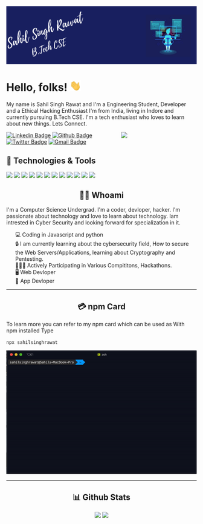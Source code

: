 <img src='https://raw.githubusercontent.com/sahil-rawat/sahil-rawat/master/src/header.png?token=AMW6YFWS5RJ3YITV26VLNK27INZCO'>

# Hello, folks! <img src="https://raw.githubusercontent.com/sahil-rawat/sahil-rawat/master/src/wave.gif?token=AMW6YFXNWQ3LPDZVQCHEZ7S7INZGW" width="30px">

My name is Sahil Singh Rawat and I'm a Engineering Student, Developer and a Ethical Hacking Enthusiast I'm from India, living in Indore and currently pursuing B.Tech CSE.
I'm a tech enthusiast who loves to learn about new things.
Lets Connect.

<img align='right' src='https://media.giphy.com/media/bcKmIWkUMCjVm/giphy.gif' width='200"'>

[![Linkedin Badge](https://img.shields.io/badge/-SahilISinghRawat-blue?style=flat-square&logo=Linkedin&logoColor=white&link=https://www.linkedin.com/in/sahil-singh-rawat/)](https://www.linkedin.com/in/sahil-singh-rawat/)
[![Github Badge](https://img.shields.io/badge/-SahilSinghRawat-grey?style=flat-square&logo=Github&logoColor=white&link=https://github.com/sahil-rawat/)](https://github.com/sahil-rawat)
[![Twitter Badge](https://img.shields.io/badge/-SahilSinghRawat-blue?style=flat-square&logo=Twitter&logoColor=white&link=https://twitter.com/sahil_s_rawat)](https://twitter.com/sahil_s_rawat)
[![Gmail Badge](https://img.shields.io/badge/-sahilsinghrawat1405@gmail.com-d14836?style=flat-square&logo=Gmail&logoColor=white&link=mailto:sahilsinghrawat1405@gmail.com)](mailto:sahilsinghrawat1405@gmail.com)

## 🔧 Technologies & Tools
![](https://img.shields.io/badge/OS-MacOS-informational?style=flat&logo=apple&logoColor=white&color=2bbc8a)
![](https://img.shields.io/badge/OS-KaliLinux-informational?style=flat&logo=linux&logoColor=white&color=2bbc8a)
![](https://img.shields.io/badge/Editor-VisualStudio-informational?style=flat&logo=visual-studio&logoColor=white&color=2bbc8a)
![](https://img.shields.io/badge/Code-Python-informational?style=flat&logo=python&logoColor=white&color=2bbc8a)
![](https://img.shields.io/badge/Code-JavaScript-informational?style=flat&logo=javascript&logoColor=white&color=2bbc8a)
![](https://img.shields.io/badge/Code-Java-informational?style=flat&logo=java&logoColor=white&color=2bbc8a)
![](https://img.shields.io/badge/Code-NodeJs-informational?style=flat&logo=node.js&logoColor=white&color=2bbc8a)
![](https://img.shields.io/badge/Code-React-informational?style=flat&logo=react&logoColor=white&color=2bbc8a)
![](https://img.shields.io/badge/Code-Flutter-informational?style=flat&logo=flutter&logoColor=white&color=2bbc8a)
![](https://img.shields.io/badge/Shell-Zsh-informational?style=flat&logo=gnu-bash&logoColor=white&color=2bbc8a)
![](https://img.shields.io/badge/Tools-Metasploit-informational?style=flat&logo=monzo&logoColor=white&color=2bbc8a)
![](https://img.shields.io/badge/Tools-BurpSuite-informational?style=flat&logo=buddy&logoColor=white&color=2bbc8a)


<h2 align="center"> 👨‍💻 Whoami</h2>
<p align="center">

I'm a Computer Science Undergrad. I'm a coder, devloper, hacker. I'm passionate about technology and love to learn about technology. Iam intrested in Cyber Security and looking forward for specialization in it.

<ul style="list-style-type: none;">
<li>
💻 Coding in Javascript and python
</li>
<li>
🔒 I am currently learning about the cybersecurity field, How to secure the Web Servers/Applications, learning about Cryptography and Pentesting.
</li>
<li>
🧑🏻‍💻 Actively Participating in Various Compititons, Hackathons.
</li>
<li>
🖥 Web Devloper
</li>
<li>
📱 App Devloper
</li>
</ul>

</p>

<hr>
<h2 align="center">💳 npm Card</h2>

To learn more you can refer to my npm card which can be used as With npm installed Type
```
npx sahilsinghrawat
```
<p align="center">
<img src="https://raw.githubusercontent.com/sahil-rawat/sahil-rawat/master/src/sahil.gif?token=AMW6YFTQMGNAAQ2SE6UZY7C7INZES"/>
</p>
<hr>
<h2 align="center">📊 Github Stats </h2>
<p align="center">
  <img src="https://github-readme-stats.vercel.app/api?username=sahil-rawat">
  <img src="https://github-readme-stats.vercel.app/api/top-langs/?username=sahil-rawat&hide=css,html">
  </p>
